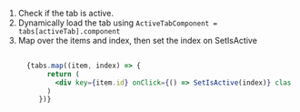 
1. Check if the tab is active. 
2. Dynamically load the tab using `ActiveTabComponent = tabs[activeTab].component`
3. Map over the items and index, then set the index on SetIsActive
   ```jsx
	   
     {tabs.map((item, index) => {
          return (
            <div key={item.id} onClick={() => SetIsActive(index)} className='tab-item'>{item.name}</div>
          )
        })}	
   ```

 